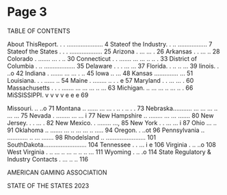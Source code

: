 # Page 3

TABLE OF CONTENTS

About ThisReport. . . ..................... 4
Stateof the Industry. . .. ................. 7
Stateof the States . . . ................... 25
Arizona . ... ... . 26
Arkansas . . ... .. 28
Colorado . ....... ... . .. 30
Connecticut . . ....... ... ... .. .. . 33
District of Columbia . .. .................. 35
Delaware . . . ... ... 37
Florida. . .. .. ... 39
Iinois. . ..o 42
Indiana . ....... ... ... . .. 45
lowa .. ... 48
Kansas .............. ... 51
Louisiana. . . ...... .. 54
Maine . ........ .. . . e 57
Maryland . . ... ... . 60
Massachusetts . . . ....... ... ... ... .. ... 63
Michigan. .. ... ... .. ... .. . 66
MiSSISSIPPI. v v v v e e e 69

Missouri. .. ..o 71
Montana .. ...... ... ... . .. . .. . . 73
Nebraska........... ... ... ... .. ... ... 75
Nevada . ........ ... ... i 77
New Hampshire .. ........ ... ... ....... 80
New Jersey. . . ... . 82
New Mexico. . ........ ..., 85
New York . . ... ... i 87
Ohio ... .. 91
Oklahoma .. ....... ... .. ... ... .. ..... 94
Oregon. . ..ot 96
Pennsylvania .. ............ .. ... ....... 98
Rhodelsland .. ....................... 101
SouthDakota......................... 104
Tennessee . . ... i e 106
Virginia . .. ..o 108
West Virginia . .. ... .. ... .. .. .. ... 111
Wyoming . .. .o 114
State Regulatory & Industry Contacts . ... .. .. 116

AMERICAN GAMING ASSOCIATION

STATE OF THE STATES 2023

